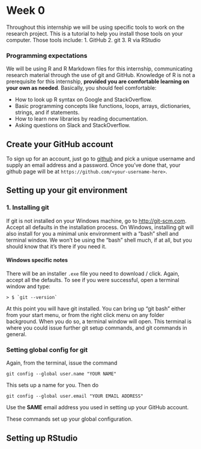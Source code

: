 Week 0
======

Throughout this internship we will be using specific tools to work on
the research project. This is a tutorial to help you install those tools
on your computer. Those tools include: 1. GitHub 2. git 3. R via RStudio

### Programming expectations

We will be using R and R Markdown files for this internship,
communicating research material through the use of git and GitHub.
Knowledge of R is not a prerequisite for this internship, **provided you
are comfortable learning on your own as needed**. Basically, you should
feel comfortable:

-   How to look up R syntax on Google and StackOverflow.
-   Basic programming concepts like functions, loops, arrays,
    dictionaries, strings, and if statements.
-   How to learn new libraries by reading documentation.
-   Asking questions on Slack and StackOverflow.

Create your GitHub account
--------------------------

To sign up for an account, just go to [github](https://github.com) and
pick a unique username and supply an email address and a password. Once
you’ve done that, your github page will be at
`https://github.com/<your-username-here>`.

Setting up your git environment
-------------------------------

### 1. Installing git

If git is not installed on your Windows machine, go to
<a href="http://git-scm.com" class="uri">http://git-scm.com</a>. Accept
all defaults in the installation process. On Windows, installing git
will also install for you a minimal unix environment with a “bash” shell
and terminal window. We won’t be using the “bash” shell much, if at all,
but you should know that it’s there if you need it.

#### Windows specific notes

There will be an installer `.exe` file you need to download / click.
Again, accept all the defaults. To see if you were successful, open a
terminal window and type:

    > $ `git --version`

At this point you will have git installed. You can bring up “git bash”
either from your start menu, or from the right click menu on any folder
background. When you do so, a terminal window will open. This terminal
is where you could issue further git setup commands, and git commands in
general.

### Setting global config for git

Again, from the terminal, issue the command

`git config --global user.name "YOUR NAME"`

This sets up a name for you. Then do

`git config --global user.email "YOUR EMAIL ADDRESS"`

Use the **SAME** email address you used in setting up your GitHub
account.

These commands set up your global configuration.

Setting up RStudio
------------------
